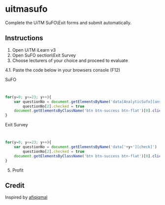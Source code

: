 # uitmasufo
Complete the UiTM SuFO\Exit forms and submit automatically.

## Instructions


1. Open UiTM iLearn v3
2. Open SuFO section\Exit Survey
3. Choose lecturers of your choice and proceed to evaluate

4.1.  Paste the code below in your browsers console (F12)

SuFO
```javascript


for(y=0; y<=23; y++){
    var questionNo = document.getElementsByName('data[AnalyticSufo][answer'+y+']');
        questionNo[2].checked = true
	document.getElementsByClassName('btn btn-success btn-flat')[0].click()
}

```

Exit Survey
```javascript


for(y=0; y<=23; y++){
    var questionNo = document.getElementsByName('data['+y+'][check]')
        questionNo[2].checked = true
	document.getElementsByClassName('btn btn-success btn-flat')[0].click()
}

```
5. Profit

## Credit
Inspired by [afiqiqmal](https://github.com/afiqiqmal/UiTM-Sufo-autofill-radio-form)
